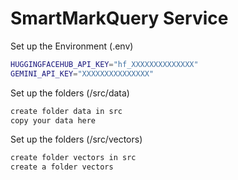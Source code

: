 # SmartMarkQuery Service
Set up the Environment (.env)
```bash
HUGGINGFACEHUB_API_KEY="hf_XXXXXXXXXXXXXX"
GEMINI_API_KEY="XXXXXXXXXXXXXXX"

```

Set up the folders (/src/data)
```bash
create folder data in src
copy your data here 

```

Set up the folders (/src/vectors)
```bash
create folder vectors in src
create a folder vectors

```
